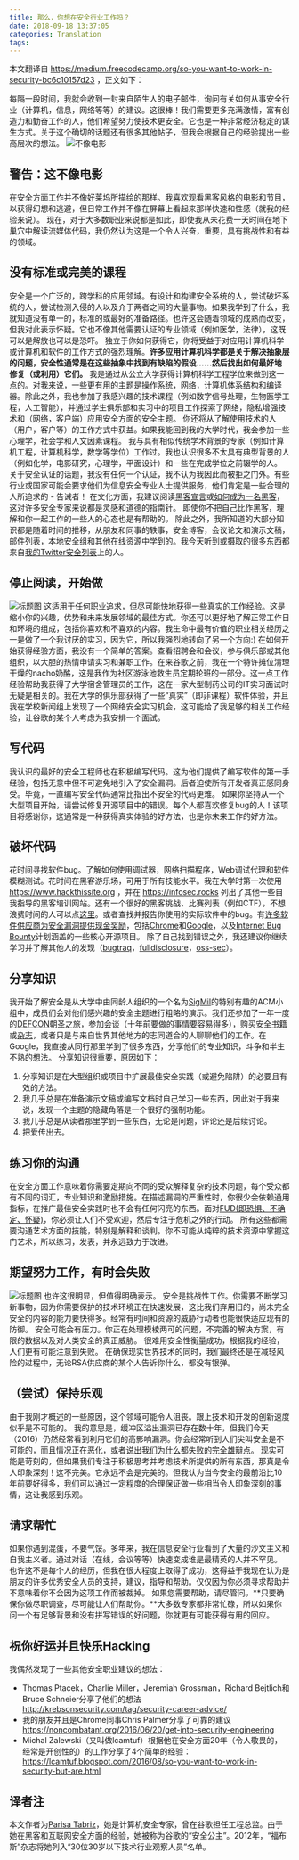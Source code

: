 ```yaml
---
title: 那么，你想在安全行业工作吗？
date: 2018-09-18 13:37:05
categories: Translation
tags:
---
```


本文翻译自 <https://medium.freecodecamp.org/so-you-want-to-work-in-security-bc6c10157d23> ，正文如下：

每隔一段时间，我就会收到一封来自陌生人的电子邮件，询问有关如何从事安全行业（计算机，信息，网络等等）的建议。这很棒！我们需要更多充满激情，富有创造力和勤奋工作的人，他们希望努力使技术更安全。它也是一种非常经济稳定的谋生方式。关于这个确切的话题还有很多其他帖子，但我会根据自己的经验提出一些高层次的想法。
![不像电影](https://cdn-images-1.medium.com/max/1000/1*Z7BjkasC8Kx5JtZ7N5Pe2A.gif)
<!--more-->

## 警告：这不像电影

在安全方面工作并不像好莱坞所描绘的那样。我喜欢观看黑客风格的电影和节目，以获得幻想和逃避，但日常工作并不像在屏幕上看起来那样快速和性感（就我的经验来说）。
现在，对于大多数职业来说都是如此，即使我从未花费一天时间在地下巢穴中解读流媒体代码，我仍然认为这是一个令人兴奋，重要，具有挑战性和有益的领域。

## 没有标准或完美的课程

安全是一个广泛的，跨学科的应用领域。有设计和构建安全系统的人，尝试破坏系统的人，尝试检测入侵的人以及介于两者之间的大量事物。如果我学到了什么，我就知道没有单一的，标准的或最好的准备路径。也许这会随着领域的成熟而改变，但我对此表示怀疑。它也不像其他需要认证的专业领域（例如医学，法律），这既可以是解放也可以是恐吓。
独立于你如何获得它，你将受益于对应用计算机科学或计算机和软件的工作方式的强烈理解。**许多应用计算机科学都是关于解决抽象层的问题，安全性通常是在这些抽象中找到有缺陷的假设......然后找出如何最好地修复（或利用）它们。**
我是通过从公立大学获得计算机科学工程学位来做到这一点的。对我来说，一些更有用的主题是操作系统，网络，计算机体系结构和编译器。除此之外，我也参加了我感兴趣的技术课程（例如数字信号处理，生物医学工程，人工智能），并通过学生俱乐部和实习中的项目工作探索了网络，隐私增强技术和（网络，客户端）应用安全方面的安全主题。
你还将从了解使用技术的人（用户，客户等）的工作方式中获益。如果我能回到我的大学时代，我会参加一些心理学，社会学和人文因素课程。
我与具有相似传统学术背景的专家（例如计算机工程，计算机科学，数学等学位）工作过。我也认识很多不太具有典型背景的人（例如化学，电影研究，心理学，平面设计）和一些在完成学位之前辍学的人。
关于安全认证的话题，我没有任何一个认证，我不认为我因此而被拒之门外。有些行业或国家可能会要求他们为信息安全专业人士提供服务，他们肯定是一些合理的人所追求的 - 告诫者！
在文化方面，我建议阅读[黑客宣言](https://en.wikipedia.org/wiki/Hacker_Manifesto)或[如何成为一名黑客](https://translations.readthedocs.io/en/latest/)，这对许多安全专家来说都是灵感和道德的指南针。 即使你不把自己比作黑客，理解和你一起工作的一些人的心态也是有帮助的。
除此之外，我所知道的大部分知识都是随着时间的推移，从朋友和同事的轶事，安全博客，会议论文和演示文稿，邮件列表，本地安全组和其他在线资源中学到的。我今天听到或摄取的很多东西都来自[我的Twitter安全列表](https://twitter.com/laparisa/lists/security)上的人。

## 停止阅读，开始做

![标题图](https://cdn-images-1.medium.com/max/1000/1*Q7FRcfOGAAIJoADz0KvTIQ.gif)
这适用于任何职业追求，但尽可能快地获得一些真实的工作经验。这是缩小你的兴趣，优势和未来发展领域的最佳方式。你还可以更好地了解正常工作日和环境的组成，包括你喜欢和不喜欢的内容。我生命中最有价值的职业相关经历之一是做了一个我讨厌的实习，因为它，所以我强烈地转向了另一个方向:)
在如何开始获得经验方面，我没有一个简单的答案。查看招聘会和会议，参与俱乐部或其他组织，以大胆的热情申请实习和兼职工作。在来谷歌之前，我在一个特许摊位清理干燥的nacho奶酪，这是我作为社区游泳池救生员定期轮班的一部分。这一点工作经验帮助我获得了大学宿舍管理员的工作，这在一家大型制药公司的IT实习面试时无疑是相关的。我在大学的俱乐部获得了一些“真实”（即非课程）软件体验，并且我在学校新闻组上发现了一个网络安全实习机会，这可能给了我足够的相关工作经验，让谷歌的某个人考虑为我安排一个面试。

## 写代码

我认识的最好的安全工程师也在积极编写代码。这为他们提供了编写软件的第一手经验，包括无意中但不可避免地引入了安全漏洞。后者迫使所有开发者真正感同身受。毕竟，一直编写安全代码通常比指出不安全的代码更难。
如果你坚持从一个大型项目开始，请尝试修复开源项目中的错误。每个人都喜欢修复bug的人！该项目将感谢你，这通常是一种获得真实体验的好方法，也是你未来工作的好方法。

## 破坏代码

花时间寻找软件bug。了解如何使用调试器，网络扫描程序，Web调试代理和软件模糊测试。花时间在黑客游乐场，可用于所有技能水平。我在大学时第一次使用 <https://www.hackthissite.org> ，并在 <https://infosec.rocks> 列出了其他一些自我指导的黑客培训网站。还有一个很好的黑客挑战、比赛列表（例如CTF），不想浪费时间的人可以点[这里](https://security.stackexchange.com/questions/3592/what-hacking-competitions-challenges-exist)。或者查找并报告你使用的实际软件中的bug。有[许多软件供应商为安全漏洞提供现金奖励](https://www.bugcrowd.com/bug-bounty-list/)，包括[Chrome](https://www.google.com/about/appsecurity/chrome-rewards/)和[Google](https://www.google.com/about/appsecurity/reward-program/)，以及[Internet Bug Bounty](https://www.hackerone.com/internet-bug-bounty)计划涵盖的一些核心开源项目。
除了自己找到错误之外，我还建议你继续学习并了解其他人的发现（[bugtraq](https://seclists.org/bugtraq/)，[fulldisclosure](https://seclists.org/fulldisclosure/)，[oss-sec](https://seclists.org/oss-sec/)）。

## 分享知识

我开始了解安全是从大学中由同龄人组织的一个名为[SigMil](https://www-s.acm.illinois.edu/mailman/listinfo/sigmil-l)的特别有趣的ACM小组中，成员们会对他们感兴趣的安全主题进行粗略的演示。我们还参加了一年一度的[DEFCON](https://www.defcon.org/)朝圣之旅，参加会谈（十年前要做的事情要容易得多），购买安全[书籍](https://www.defcon.org/html/links/book-list.html)或[杂志](https://www.2600.com/)，或者只是与来自世界其他地方的志同道合的人聊聊他们的工作。在Google，我直接从同行那里学到了很多东西，分享他们的专业知识，斗争和半生不熟的想法。
分享知识很重要，原因如下：

1. 分享知识是在大型组织或项目中扩展最佳安全实践（或避免陷阱）的必要且有效的方法。
2. 我几乎总是在准备演示文稿或编写文档时自己学习一些东西，因此对于我来说，发现一个主题的隐藏角落是一个很好的强制功能。
3. 我几乎总是从读者那里学到一些东西，无论是问题，评论还是后续讨论。
4. 把爱传出去。

## 练习你的沟通

在安全方面工作意味着你需要定期向不同的受众解释复杂的技术问题，每个受众都有不同的词汇，专业知识和激励措施。在描述漏洞的严重性时，你很少会依赖通用指标，在推广最佳安全实践时也不会有任何闪亮的东西。面对[FUD(即恐惧、不确定、怀疑)](https://zh.wikipedia.org/zh-cn/FUD)，你必须让人们不受欢迎，然后专注于危机之外的行动。
所有这些都需要沟通艺术方面的技能，特别是解释和谈判。你不可能从纯粹的技术资源中掌握这门艺术，所以练习，发表，并永远致力于改进。

## 期望努力工作，有时会失败

![标题图](https://cdn-images-1.medium.com/max/1000/1*0iQlhQQUroM4_A1zAW6n3w.gif)
也许这很明显，但值得明确表示。
安全是挑战性工作。你需要不断学习新事物，因为你需要保护的技术环境正在快速发展，这比我们弃用旧的，尚未完全安全的内容的能力要快得多。经常有时间和资源的威胁行动者也能很快适应现有的防御。
安全可能会有压力。你正在处理模棱两可的问题，不完善的解决方案，有限的数据以及对人类安全的真正威胁。
很难用安全性衡量成功，根据我的经验，人们更有可能注意到失败。 在确保现实世界技术的同时，我们最终还是在减轻风险的过程中，无论RSA供应商的某个人告诉你什么，都没有银弹。

## （尝试）保持乐观

由于我刚才概述的一些原因，这个领域可能令人沮丧。跟上技术和开发的创新速度似乎是不可能的。 我的意思是，缓冲区溢出漏洞已存在数十年，但我们今天（2016）仍然经常看到利用它们的高影响漏洞。你会经常听到人们尖叫安全是不可能的，而且情况正在恶化，或者[说出我们为什么都失败的完全雄辩点](https://lcamtuf.blogspot.com/2010/05/security-engineering-broken-promises.html)。
现实可能是苛刻的，但如果我们专注于积极思考并考虑技术所提供的所有东西，那真是令人印象深刻！这不完美。它永远不会是完美的。但我认为当今安全的最前沿比10年前要好得多，我们可以通过一定程度的合理保证做一些相当令人印象深刻的事情，这让我感到乐观。

## 请求帮忙

如果你遇到混蛋，不要气馁。多年来，我在信息安全行业看到了大量的沙文主义和自我主义者。通过对话（在线，会议等等）快速变成谁是最精英的人并不罕见。
也许这不是每个人的经历，但我在很大程度上取得了成功，这得益于我现在认为是朋友的许多优秀安全人员的支持，建议，指导和帮助。仅仅因为你必须寻求帮助并不意味着你不会因为这项工作而被裁掉。
如果您需要帮助，请尽管问。**只要确保你做尽职调查，尽可能让人们帮助你。**大多数专家都非常忙碌，所以如果你问一个有足够背景和没有拼写错误的好问题，你就更有可能获得有用的回应。

## 祝你好运并且快乐Hacking

我偶然发现了一些其他安全职业建议的想法：

- Thomas Ptacek，Charlie Miller，Jeremiah Grossman，Richard Bejtlich和Bruce Schneier分享了他们的想法 <http://krebsonsecurity.com/tag/security-career-advice/>
- 我的朋友并且是Chrome同事Chris Palmer分享了可靠的建议 <https://noncombatant.org/2016/06/20/get-into-security-engineering>
- Michal Zalewski（又叫做lcamt​​uf）根据他在安全方面20年（令人敬畏的，经常是开创性的）的工作分享了4个简单的经验：<https://lcamtuf.blogspot.com/2016/08/so-you-want-to-work-in-security-but-are.html>

## 译者注

本文作者为[Parisa Tabriz](https://en.wikipedia.org/wiki/Parisa_Tabriz)，她是计算机安全专家，曾在谷歌担任工程总监。由于她在黑客和互联网安全方面的经验，她被称为谷歌的“安全公主”。2012年，“福布斯”杂志将她列入“30位30岁以下技术行业观察人员”名单。
